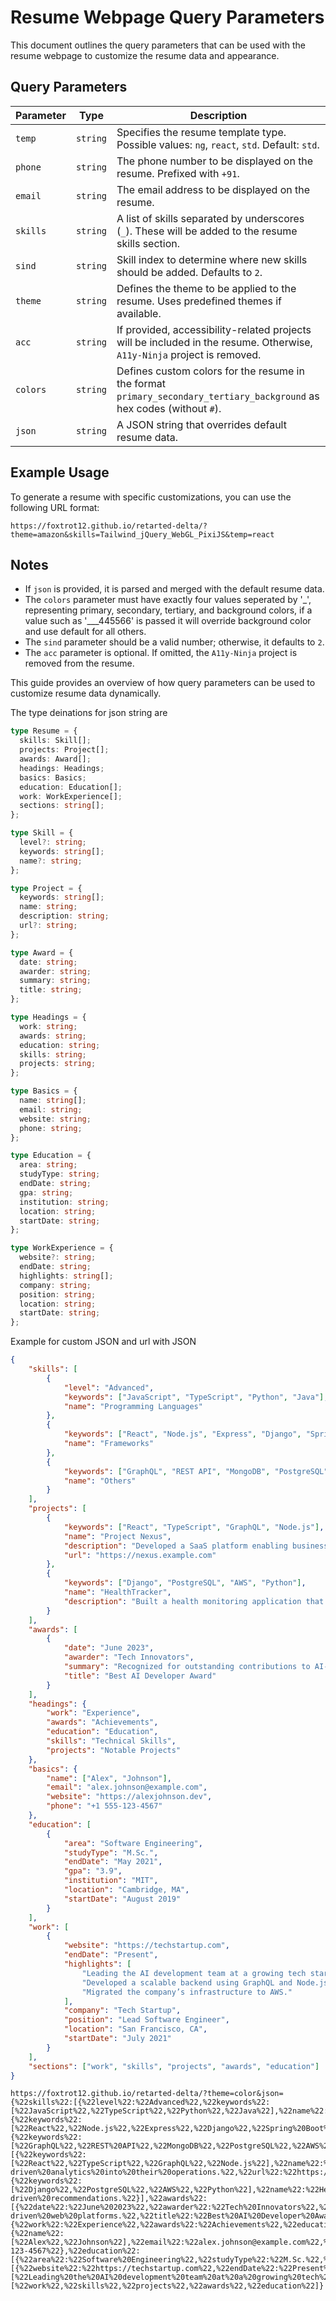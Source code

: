 # Resume Webpage Query Parameters

This document outlines the query parameters that can be used with the resume webpage to customize the resume data and appearance.

## Query Parameters

| Parameter | Type     | Description                                                                                                             |
| --------- | -------- | ----------------------------------------------------------------------------------------------------------------------- |
| `temp`    | `string` | Specifies the resume template type. Possible values: `ng`, `react`, `std`. Default: `std`.                              |
| `phone`   | `string` | The phone number to be displayed on the resume. Prefixed with `+91`.                                                    |
| `email`   | `string` | The email address to be displayed on the resume.                                                                        |
| `skills`  | `string` | A list of skills separated by underscores (`_`). These will be added to the resume skills section.                      |
| `sind`    | `string` | Skill index to determine where new skills should be added. Defaults to `2`.                                             |
| `theme`   | `string` | Defines the theme to be applied to the resume. Uses predefined themes if available.                                     |
| `acc`     | `string` | If provided, accessibility-related projects will be included in the resume. Otherwise, `A11y-Ninja` project is removed. |
| `colors`  | `string` | Defines custom colors for the resume in the format `primary_secondary_tertiary_background` as hex codes (without `#`).  |
| `json`    | `string` | A JSON string that overrides default resume data.                                                                       |

## Example Usage

To generate a resume with specific customizations, you can use the following URL format:

```
https://foxtrot12.github.io/retarted-delta/?theme=amazon&skills=Tailwind_jQuery_WebGL_PixiJS&temp=react

```

## Notes

- If `json` is provided, it is parsed and merged with the default resume data.
- The `colors` parameter must have exactly four values seperated by '\_', representing primary, secondary, tertiary, and background colors, if a value such as '\_\_\_445566' is passed it will override background color and use default for all others.
- The `sind` parameter should be a valid number; otherwise, it defaults to `2`.
- The `acc` parameter is optional. If omitted, the `A11y-Ninja` project is removed from the resume.

This guide provides an overview of how query parameters can be used to customize resume data dynamically.

The type deinations for json string are

```typescript
type Resume = {
  skills: Skill[];
  projects: Project[];
  awards: Award[];
  headings: Headings;
  basics: Basics;
  education: Education[];
  work: WorkExperience[];
  sections: string[];
};

type Skill = {
  level?: string;
  keywords: string[];
  name?: string;
};

type Project = {
  keywords: string[];
  name: string;
  description: string;
  url?: string;
};

type Award = {
  date: string;
  awarder: string;
  summary: string;
  title: string;
};

type Headings = {
  work: string;
  awards: string;
  education: string;
  skills: string;
  projects: string;
};

type Basics = {
  name: string[];
  email: string;
  website: string;
  phone: string;
};

type Education = {
  area: string;
  studyType: string;
  endDate: string;
  gpa: string;
  institution: string;
  location: string;
  startDate: string;
};

type WorkExperience = {
  website?: string;
  endDate: string;
  highlights: string[];
  company: string;
  position: string;
  location: string;
  startDate: string;
};
```

Example for custom JSON and url with JSON
```json
{
    "skills": [
        {
            "level": "Advanced",
            "keywords": ["JavaScript", "TypeScript", "Python", "Java"],
            "name": "Programming Languages"
        },
        {
            "keywords": ["React", "Node.js", "Express", "Django", "Spring Boot"],
            "name": "Frameworks"
        },
        {
            "keywords": ["GraphQL", "REST API", "MongoDB", "PostgreSQL", "AWS", "Docker"],
            "name": "Others"
        }
    ],
    "projects": [
        {
            "keywords": ["React", "TypeScript", "GraphQL", "Node.js"],
            "name": "Project Nexus",
            "description": "Developed a SaaS platform enabling businesses to integrate AI-driven analytics into their operations.",
            "url": "https://nexus.example.com"
        },
        {
            "keywords": ["Django", "PostgreSQL", "AWS", "Python"],
            "name": "HealthTracker",
            "description": "Built a health monitoring application that helps users track their vitals and receive AI-driven recommendations."
        }
    ],
    "awards": [
        {
            "date": "June 2023",
            "awarder": "Tech Innovators",
            "summary": "Recognized for outstanding contributions to AI-driven web platforms.",
            "title": "Best AI Developer Award"
        }
    ],
    "headings": {
        "work": "Experience",
        "awards": "Achievements",
        "education": "Education",
        "skills": "Technical Skills",
        "projects": "Notable Projects"
    },
    "basics": {
        "name": ["Alex", "Johnson"],
        "email": "alex.johnson@example.com",
        "website": "https://alexjohnson.dev",
        "phone": "+1 555-123-4567"
    },
    "education": [
        {
            "area": "Software Engineering",
            "studyType": "M.Sc.",
            "endDate": "May 2021",
            "gpa": "3.9",
            "institution": "MIT",
            "location": "Cambridge, MA",
            "startDate": "August 2019"
        }
    ],
    "work": [
        {
            "website": "https://techstartup.com",
            "endDate": "Present",
            "highlights": [
                "Leading the AI development team at a growing tech startup.",
                "Developed a scalable backend using GraphQL and Node.js.",
                "Migrated the company’s infrastructure to AWS."
            ],
            "company": "Tech Startup",
            "position": "Lead Software Engineer",
            "location": "San Francisco, CA",
            "startDate": "July 2021"
        }
    ],
    "sections": ["work", "skills", "projects", "awards", "education"]
}
```

```
https://foxtrot12.github.io/retarted-delta/?theme=color&json={%22skills%22:[{%22level%22:%22Advanced%22,%22keywords%22:[%22JavaScript%22,%22TypeScript%22,%22Python%22,%22Java%22],%22name%22:%22Programming%20Languages%22},{%22keywords%22:[%22React%22,%22Node.js%22,%22Express%22,%22Django%22,%22Spring%20Boot%22],%22name%22:%22Frameworks%22},{%22keywords%22:[%22GraphQL%22,%22REST%20API%22,%22MongoDB%22,%22PostgreSQL%22,%22AWS%22,%22Docker%22],%22name%22:%22Others%22}],%22projects%22:[{%22keywords%22:[%22React%22,%22TypeScript%22,%22GraphQL%22,%22Node.js%22],%22name%22:%22Project%20Nexus%22,%22description%22:%22Developed%20a%20SaaS%20platform%20enabling%20businesses%20to%20integrate%20AI-driven%20analytics%20into%20their%20operations.%22,%22url%22:%22https://nexus.example.com%22},{%22keywords%22:[%22Django%22,%22PostgreSQL%22,%22AWS%22,%22Python%22],%22name%22:%22HealthTracker%22,%22description%22:%22Built%20a%20health%20monitoring%20application%20that%20helps%20users%20track%20their%20vitals%20and%20receive%20AI-driven%20recommendations.%22}],%22awards%22:[{%22date%22:%22June%202023%22,%22awarder%22:%22Tech%20Innovators%22,%22summary%22:%22Recognized%20for%20outstanding%20contributions%20to%20AI-driven%20web%20platforms.%22,%22title%22:%22Best%20AI%20Developer%20Award%22}],%22headings%22:{%22work%22:%22Experience%22,%22awards%22:%22Achievements%22,%22education%22:%22Education%22,%22skills%22:%22Technical%20Skills%22,%22projects%22:%22Notable%20Projects%22},%22basics%22:{%22name%22:[%22Alex%22,%22Johnson%22],%22email%22:%22alex.johnson@example.com%22,%22website%22:%22https://alexjohnson.dev%22,%22phone%22:%22+1%20555-123-4567%22},%22education%22:[{%22area%22:%22Software%20Engineering%22,%22studyType%22:%22M.Sc.%22,%22endDate%22:%22May%202021%22,%22gpa%22:%223.9%22,%22institution%22:%22MIT%22,%22location%22:%22Cambridge,%20MA%22,%22startDate%22:%22August%202019%22}],%22work%22:[{%22website%22:%22https://techstartup.com%22,%22endDate%22:%22Present%22,%22highlights%22:[%22Leading%20the%20AI%20development%20team%20at%20a%20growing%20tech%20startup.%22,%22Developed%20a%20scalable%20backend%20using%20GraphQL%20and%20Node.js.%22,%22Migrated%20the%20company%E2%80%99s%20infrastructure%20to%20AWS.%22],%22company%22:%22Tech%20Startup%22,%22position%22:%22Lead%20Software%20Engineer%22,%22location%22:%22San%20Francisco,%20CA%22,%22startDate%22:%22July%202021%22}],%22sections%22:[%22work%22,%22skills%22,%22projects%22,%22awards%22,%22education%22]}
```
